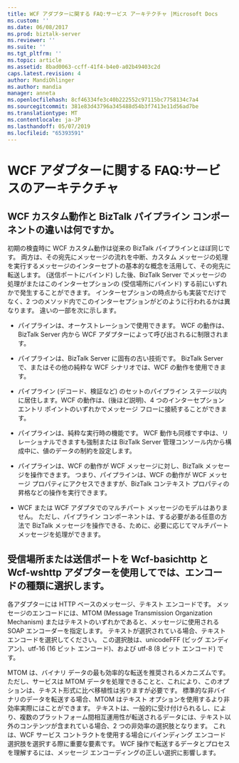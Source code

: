 ```yaml
---
title: WCF アダプターに関する FAQ:サービス アーキテクチャ |Microsoft Docs
ms.custom: ''
ms.date: 06/08/2017
ms.prod: biztalk-server
ms.reviewer: ''
ms.suite: ''
ms.tgt_pltfrm: ''
ms.topic: article
ms.assetid: 8bad0063-ccff-41f4-b4e0-a02b49403c2d
caps.latest.revision: 4
author: MandiOhlinger
ms.author: mandia
manager: anneta
ms.openlocfilehash: 8cf46334fe3c40b222552c97115bc7758134c7a4
ms.sourcegitcommit: 381e83d43796a345488d54b3f7413e11d56ad7be
ms.translationtype: MT
ms.contentlocale: ja-JP
ms.lasthandoff: 05/07/2019
ms.locfileid: "65393591"
---
```

# <a name="wcf-adapter-faq-service-architecture"></a>WCF アダプターに関する FAQ:サービスのアーキテクチャ
## <a name="what-is-the-difference-between-a-wcf-custom-behavior-and-a-biztalk-pipeline-component"></a>WCF カスタム動作と BizTalk パイプライン コンポーネントの違いは何ですか。  
 初期の検査時に WCF カスタム動作は従来の BizTalk パイプラインとほぼ同じです。 両方は、その宛先にメッセージの流れを中断、カスタム メッセージの処理を実行するメッセージのインターセプトの基本的な概念を活用して、その宛先に転送します。 (送信ポートにバインド) した後、BizTalk Server でメッセージの処理がまたはこのインターセプションの (受信場所にバインド) する前にいずれかで発生することができます。 インターセプションの時点からも実装でだけでなく、2 つのメソッド内でこのインターセプションがどのように行われるかは異なります。 違いの一部を次に示します。  
  
-   パイプラインは、オーケストレーションで使用できます。 WCF の動作は、BizTalk Server 内から WCF アダプターによって呼び出されるに制限されます。  
  
-   パイプラインは、BizTalk Server に固有の古い技術です。 BizTalk Server で、またはその他の純粋な WCF シナリオでは、WCF の動作を使用できます。  
  
-   パイプライン (デコード、検証など) のセットのパイプライン ステージ以内に居住します。WCF の動作は、(後ほど説明)、4 つのインターセプション エントリ ポイントのいずれかでメッセージ フローに接続することができます。  
  
-   パイプラインは、純粋な実行時の機能です。 WCF 動作も同様です中は、リレーショナルできますも強制または BizTalk Server 管理コンソール内から構成中に、値のデータの制約を設定します。  
  
-   パイプラインは、WCF の動作が WCF メッセージに対し、BizTalk メッセージを操作できます。 つまり、パイプラインは、WCF の動作が WCF メッセージ プロパティにアクセスできますが、BizTalk コンテキスト プロパティの昇格などの操作を実行できます。  
  
-   WCF または WCF アダプタでのマルチパート メッセージのモデルはありません。 ただし、パイプライン コンポーネントは、する必要がある任意の方法で BizTalk メッセージを操作できる、ために、必要に応じてマルチパート メッセージを処理ができます。  
  
## <a name="for-the-receive-locations-or-send-ports-using-the-wcf-basichttp-and-wcf-wshttp-adapters-what-type-of-encoding-should-i-select"></a>受信場所または送信ポートを Wcf-basichttp と Wcf-wshttp アダプターを使用してでは、エンコードの種類に選択します。  
 各アダプターには HTTP ベースのメッセージ、テキスト エンコードです。 メッセージのエンコードには、MTOM (Message Transmission Organization Mechanism) またはテキストのいずれかであると、メッセージに使用される SOAP エンコーダーを指定します。 テキストが選択されている場合、テキスト エンコードを選択してください。 この選択肢は、unicodeFFF (ビッグ エンディアン)、utf-16 (16 ビット エンコード)、および utf-8 (8 ビット エンコード) です。  
  
 MTOM は、バイナリ データの最も効率的な転送を推奨されるメカニズムです。 ただし、サービスは MTOM データを処理できることと、これにより、このオプションは、テキスト形式に比べ移植性は劣りますが必要です。 標準的な非バイナリのデータを転送する場合、MTOM はテキスト オプションを使用するより非効率実際にはことができます。 テキストは、一般的に受け付けられるし、により、複数のプラットフォーム間相互運用性が転送されるデータには、テキスト以外のコンテンツが含まれている場合、2 つの非効率の選択肢となります。 これは、WCF サービス コントラクトを使用する場合にバインディング エンコード選択肢を選択する際に重要な要素です。 WCF 操作で転送するデータとプロセスを理解するには、メッセージ エンコーディングの正しい選択に影響します。